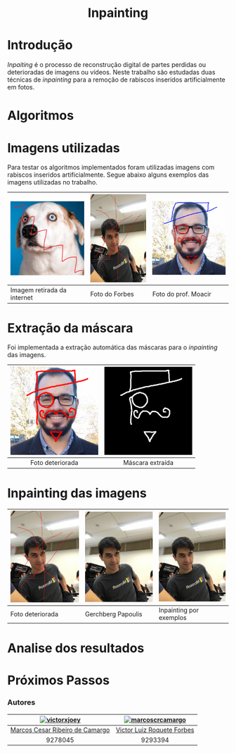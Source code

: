 <h1 align="center">Inpainting</h1>

# Introdução
*Inpaiting* é o processo de reconstrução digital de partes perdidas ou deterioradas de imagens ou vídeos.
Neste trabalho são estudadas duas técnicas de *inpainting* para a remoção de rabiscos inseridos artificialmente em fotos.

# Algoritmos

# Imagens utilizadas

Para testar os algoritmos implementados foram utilizadas imagens com rabiscos inseridos artificialmente. Segue abaixo alguns exemplos das imagens utilizadas no trabalho.


|<img src="./project/images/deteriorated/dogo2.bmp"   width="200px" alt="dogo2"/>|<img src="./project/images/deteriorated/forbes.bmp"   height="200px" alt="forbes"/>|<img src="./project/images/deteriorated/momo_fino.bmp"   width="200px" alt="momo_fino"/>|
|------------|------------|------------|
| Imagem retirada da internet | Foto do Forbes | Foto do prof. Moacir |

# Extração da máscara

Foi implementada a extração automática das máscaras para o *inpainting* das imagens.


|<img src="./project/images/deteriorated/momo.bmp"   width="200px" alt="momo"/>|<img src="./project/images/masks/momo.bmp"   width="200px" alt="momo"/>|
|:-----------------------------------:|:-----------------------------------:|
| Foto deteriorada | Máscara extraída|

# Inpainting das imagens


|<img src="./project/images/deteriorated/forbes.bmp" width="200px" alt="forbes"/>|<img src="./project/images/inpainted/Gerchberg Papoulis/forbes.bmp" width="200px" alt="forbes_gerchberg"/>|<img src="./project/images/inpainted/Local Brute Force/forbes.bmp" width="200px" alt="forbes_examplebf"/>|
|------------|------------|------------|
| Foto deteriorada | Gerchberg Papoulis | Inpainting por exemplos|

# Analise dos resultados

# Próximos Passos


### Autores

| [![victorxjoey](https://avatars1.githubusercontent.com/u/13484548?s=200&v=4)](https://github.com/VictorXjoeY/) |               [![marcoscrcamargo](https://avatars0.githubusercontent.com/u/13886241?s=200&v=4)](https://github.com/marcoscrcamargo/) |
|:-----------------------------------------------------------------------------------------------------------------:|:-------------------------------------------------------------------------------------------------------:|
|[Marcos Cesar Ribeiro de Camargo](https://github.com/marcoscrcamargo/)|[Victor Luiz Roquete Forbes](https://github.com/VictorXjoeY/)|
| 9278045 | 9293394|



